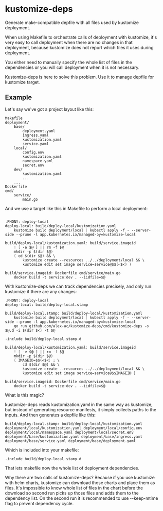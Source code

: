 # kustomize-deps

Generate make-compatible depfile with all files used by kustomize deployment.

When using Makefile to orchestrate calls of deployment with kustomize, it's very
easy to call deployment when there are no changes in that deployment, because
kustomize does not report which files it uses during deployment.

You either need to manually specify the whole list of files in the dependencies
or you will call deployment when it is not necessary.

Kustomize-deps is here to solve this problem. Use it to manage depfile for
kustomize target.

## Example

Let's say we've got a project layout like this:

```
Makefile
deployment/
    base/
        deployment.yaml
        ingress.yaml
        kustomization.yaml
        service.yaml
    local/
        config.env
        kustomization.yaml
        namespace.yaml
        secret.env
    dev/
        kustomization.yaml
        ...
    ...
Dockerfile
cmd/
    service/
        main.go
```

And we use a target like this in Makefile to perform a local deployment:

```make

.PHONY: deploy-local
deploy-local: build/deploy-local/kustomization.yaml
	kustomize build deployment/local | kubectl apply -f - --server-side --prune -l app.kubernetes.io/managed-by=kustomize-local

build/deploy-local/kustomization.yaml: build/service.imageid
	! [ -e $@ ] || rm -f $@
	mkdir -p $(dir $@)
	( cd $(dir $@) && \
		kustomize create --resources ../../deployment/local && \
		kustomize edit set image service=service@$$(<$<) )

build/service.imageid: Dockerfile cmd/service/main.go
	docker build -t service:dev . --iidfile=$@
```

With kustomize-deps we can track dependencies precisely, and only run kustomize
if there are any changes:

```make
.PHONY: deploy-local
deploy-local: build/deploy-local.stamp

build/deploy-local.stamp: build/deploy-local/kustomization.yaml
	kustomize build deployment/local | kubectl apply -f - --server-side --prune -l app.kubernetes.io/managed-by=kustomize-local
	go run github.com/alex-ac/kustomize-deps/cmd/kustomize-deps -o $@.d -i $(dir $<) -t $@

-include build/deploy-local.stamp.d

build/deploy-local/kustomization.yaml: build/service.imageid
	! [ -e $@ ] || rm -f $@
	mkdir -p $(dir $@)
	( IMAGEID=$$(<$<) ; \
	    cd $(dir $@) && \
	    kustomize create --resources ../../deployment/local && \
	    kustomize edit set image service=service@$$IMAGEID )

build/service.imageid: Dockerfile cmd/service/main.go
	docker build -t service:dev . --iidfile=$@
```

What is this magic?

kustomize-deps reads kustomization.yaml in the same way as kustomize, but instead
of generating resource manifests, it simply collects paths to the inputs. And then
generates a depfile like this:

```make
build/deploy-local.stamp: build/deploy-local/kustomization.yaml deployment/local/kustomization.yaml deployment/local/config.env deployment/local/namespace.yaml deployment/local/secret.env deployment/base/kustomization.yaml deployment/base/ingress.yaml deployment/base/service.yaml deployment/base/deployment.yaml
```

Which is included into your makefile:

```make
-include build/deploy-local.stamp.d
```

That lets makefile now the whole list of deployment dependencies.

Why there are two calls of kustomize-deps? Because if you use kustomize with
helm charts, kustomize can download those charts and place them as files.
It's impossible to know whole list of files in the chart before the download
so second run picks up those files and adds them to the dependency list.
On the second run it is recommended to use --keep-mtime flag to prevent
dependency cycle.
